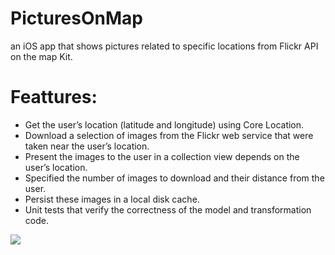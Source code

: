 # PicturesOnMap
an iOS app that shows pictures related to specific locations from Flickr API on the map Kit.

# Feattures: 
- Get the user’s location (latitude and longitude) using Core Location.
- Download a selection of images from the Flickr web service that were taken near the user’s location.
- Present the images to the user in a collection view depends on the user’s location.
- Specified the number of images to download and their distance from the user.
- Persist these images in a local disk cache.
- Unit tests that verify the correctness of the model and transformation code.

![](MapPics.gif)

